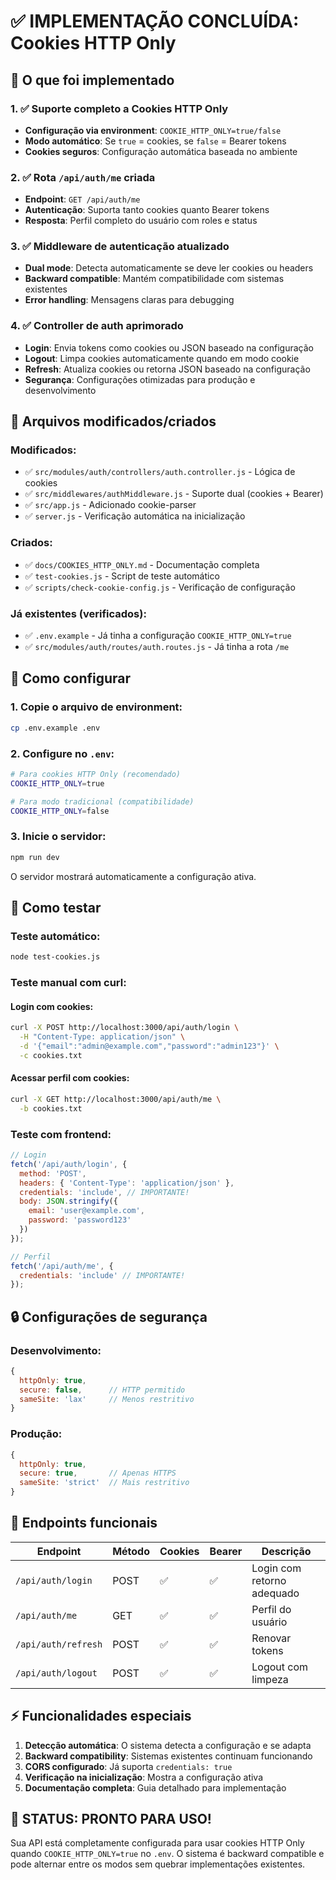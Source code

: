 # ✅ IMPLEMENTAÇÃO CONCLUÍDA: Cookies HTTP Only

## 🎯 O que foi implementado

### 1. ✅ Suporte completo a Cookies HTTP Only
- **Configuração via environment**: `COOKIE_HTTP_ONLY=true/false`
- **Modo automático**: Se `true` = cookies, se `false` = Bearer tokens
- **Cookies seguros**: Configuração automática baseada no ambiente

### 2. ✅ Rota `/api/auth/me` criada
- **Endpoint**: `GET /api/auth/me`
- **Autenticação**: Suporta tanto cookies quanto Bearer tokens
- **Resposta**: Perfil completo do usuário com roles e status

### 3. ✅ Middleware de autenticação atualizado
- **Dual mode**: Detecta automaticamente se deve ler cookies ou headers
- **Backward compatible**: Mantém compatibilidade com sistemas existentes
- **Error handling**: Mensagens claras para debugging

### 4. ✅ Controller de auth aprimorado
- **Login**: Envia tokens como cookies ou JSON baseado na configuração
- **Logout**: Limpa cookies automaticamente quando em modo cookie
- **Refresh**: Atualiza cookies ou retorna JSON baseado na configuração
- **Segurança**: Configurações otimizadas para produção e desenvolvimento

## 📁 Arquivos modificados/criados

### Modificados:
- ✅ `src/modules/auth/controllers/auth.controller.js` - Lógica de cookies
- ✅ `src/middlewares/authMiddleware.js` - Suporte dual (cookies + Bearer)
- ✅ `src/app.js` - Adicionado cookie-parser
- ✅ `server.js` - Verificação automática na inicialização

### Criados:
- ✅ `docs/COOKIES_HTTP_ONLY.md` - Documentação completa
- ✅ `test-cookies.js` - Script de teste automático
- ✅ `scripts/check-cookie-config.js` - Verificação de configuração

### Já existentes (verificados):
- ✅ `.env.example` - Já tinha a configuração `COOKIE_HTTP_ONLY=true`
- ✅ `src/modules/auth/routes/auth.routes.js` - Já tinha a rota `/me`

## 🔧 Como configurar

### 1. Copie o arquivo de environment:
```bash
cp .env.example .env
```

### 2. Configure no `.env`:
```bash
# Para cookies HTTP Only (recomendado)
COOKIE_HTTP_ONLY=true

# Para modo tradicional (compatibilidade)
COOKIE_HTTP_ONLY=false
```

### 3. Inicie o servidor:
```bash
npm run dev
```

O servidor mostrará automaticamente a configuração ativa.

## 🧪 Como testar

### Teste automático:
```bash
node test-cookies.js
```

### Teste manual com curl:

#### Login com cookies:
```bash
curl -X POST http://localhost:3000/api/auth/login \
  -H "Content-Type: application/json" \
  -d '{"email":"admin@example.com","password":"admin123"}' \
  -c cookies.txt
```

#### Acessar perfil com cookies:
```bash
curl -X GET http://localhost:3000/api/auth/me \
  -b cookies.txt
```

### Teste com frontend:
```javascript
// Login
fetch('/api/auth/login', {
  method: 'POST',
  headers: { 'Content-Type': 'application/json' },
  credentials: 'include', // IMPORTANTE!
  body: JSON.stringify({
    email: 'user@example.com',
    password: 'password123'
  })
});

// Perfil
fetch('/api/auth/me', {
  credentials: 'include' // IMPORTANTE!
});
```

## 🔒 Configurações de segurança

### Desenvolvimento:
```javascript
{
  httpOnly: true,
  secure: false,      // HTTP permitido
  sameSite: 'lax'     // Menos restritivo
}
```

### Produção:
```javascript
{
  httpOnly: true,
  secure: true,       // Apenas HTTPS
  sameSite: 'strict'  // Mais restritivo
}
```

## 📝 Endpoints funcionais

| Endpoint | Método | Cookies | Bearer | Descrição |
|----------|--------|---------|--------|-----------|
| `/api/auth/login` | POST | ✅ | ✅ | Login com retorno adequado |
| `/api/auth/me` | GET | ✅ | ✅ | Perfil do usuário |
| `/api/auth/refresh` | POST | ✅ | ✅ | Renovar tokens |
| `/api/auth/logout` | POST | ✅ | ✅ | Logout com limpeza |

## ⚡ Funcionalidades especiais

1. **Detecção automática**: O sistema detecta a configuração e se adapta
2. **Backward compatibility**: Sistemas existentes continuam funcionando
3. **CORS configurado**: Já suporta `credentials: true`
4. **Verificação na inicialização**: Mostra a configuração ativa
5. **Documentação completa**: Guia detalhado para implementação

## 🎉 STATUS: PRONTO PARA USO!

Sua API está completamente configurada para usar cookies HTTP Only quando `COOKIE_HTTP_ONLY=true` no `.env`. O sistema é backward compatible e pode alternar entre os modos sem quebrar implementações existentes.
